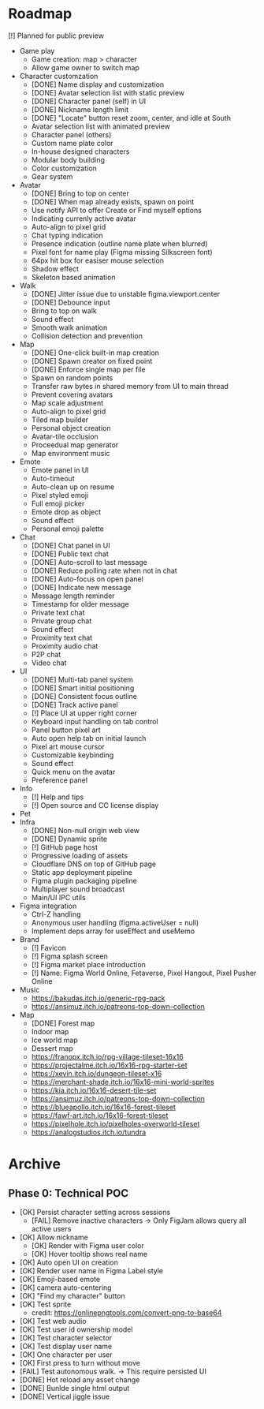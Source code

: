 # Roadmap

[!] Planned for public preview

- Game play
  - Game creation: map > character
  - Allow game owner to switch map
- Character customzation
  - [DONE] Name display and customization
  - [DONE] Avatar selection list with static preview
  - [DONE] Character panel (self) in UI
  - [DONE] Nickname length limit
  - [DONE] "Locate" button reset zoom, center, and idle at South
  - Avatar selection list with animated preview
  - Character panel (others)
  - Custom name plate color
  - In-house designed characters
  - Modular body building
  - Color customization
  - Gear system
- Avatar
  - [DONE] Bring to top on center
  - [DONE] When map already exists, spawn on point
  - Use notify API to offer Create or Find myself options
  - Indicating currenly active avatar
  - Auto-align to pixel grid
  - Chat typing indication
  - Presence indication (outline name plate when blurred)
  - Pixel font for name play (Figma missing Silkscreen font)
  - 64px hit box for easiser mouse selection
  - Shadow effect
  - Skeleton based animation
- Walk
  - [DONE] Jitter issue due to unstable figma.viewport.center
  - [DONE] Debounce input
  - Bring to top on walk
  - Sound effect
  - Smooth walk animation
  - Collision detection and prevention
- Map
  - [DONE] One-click built-in map creation
  - [DONE] Spawn creator on fixed point
  - [DONE] Enforce single map per file
  - Spawn on random points
  - Transfer raw bytes in shared memory from UI to main thread
  - Prevent covering avatars
  - Map scale adjustment
  - Auto-align to pixel grid
  - Tiled map builder
  - Personal object creation
  - Avatar-tile occlusion
  - Proceedual map generator
  - Map environment music
- Emote
  - Emote panel in UI
  - Auto-timeout
  - Auto-clean up on resume
  - Pixel styled emoji
  - Full emoji picker
  - Emote drop as object
  - Sound effect
  - Personal emoji palette
- Chat
  - [DONE] Chat panel in UI
  - [DONE] Public text chat
  - [DONE] Auto-scroll to last message
  - [DONE] Reduce polling rate when not in chat
  - [DONE] Auto-focus on open panel
  - [DONE] Indicate new message
  - Message length reminder
  - Timestamp for older message
  - Private text chat
  - Private group chat
  - Sound effect
  - Proximity text chat
  - Proximity audio chat
  - P2P chat
  - Video chat
- UI
  - [DONE] Multi-tab panel system
  - [DONE] Smart initial positioning
  - [DONE] Consistent focus outline
  - [DONE] Track active panel
  - [!] Place UI at upper right corner
  - Keyboard input handling on tab control
  - Panel button pixel art
  - Auto open help tab on initial launch
  - Pixel art mouse cursor
  - Customizable keybinding
  - Sound effect
  - Quick menu on the avatar
  - Preference panel
- Info
  - [!] Help and tips
  - [!] Open source and CC license display
- Pet
- Infra
  - [DONE] Non-null origin web view
  - [DONE] Dynamic sprite
  - [!] GitHub page host
  - Progressive loading of assets
  - Cloudflare DNS on top of GitHub page
  - Static app deployment pipeline
  - Figma plugin packaging pipeline
  - Multiplayer sound broadcast
  - Main/UI IPC utils
- Figma integration
  - Ctrl-Z handling
  - Anonymous user handling (figma.activeUser = null)
  - Implement deps array for useEffect and useMemo
- Brand
  - [!] Favicon
  - [!] Figma splash screen
  - [!] Figma market place introduction
  - [!] Name: Figma World Online, Fetaverse, Pixel Hangout, Pixel Pusher Online
- Music
  - https://bakudas.itch.io/generic-rpg-pack
  - https://ansimuz.itch.io/patreons-top-down-collection
- Map
  - [DONE] Forest map
  - Indoor map
  - Ice world map
  - Dessert map
  - https://franopx.itch.io/rpg-village-tileset-16x16
  - https://projectalme.itch.io/16x16-rpg-starter-set
  - https://xevin.itch.io/dungeon-tileset-x16
  - https://merchant-shade.itch.io/16x16-mini-world-sprites
  - https://kia.itch.io/16x16-desert-tile-set
  - https://ansimuz.itch.io/patreons-top-down-collection
  - https://blueapollo.itch.io/16x16-forest-tileset
  - https://fawf-art.itch.io/16x16-forest-tileset
  - https://pixelhole.itch.io/pixelholes-overworld-tileset
  - https://analogstudios.itch.io/tundra

# Archive

## Phase 0: Technical POC

- [OK] Persist character setting across sessions
  - [FAIL] Remove inactive characters -> Only FigJam allows query all active users
- [OK] Allow nickname
  - [OK] Render with Figma user color
  - [OK] Hover tooltip shows real name
- [OK] Auto open UI on creation
- [OK] Render user name in Figma Label style
- [OK] Emoji-based emote
- [OK] camera auto-centering
- [OK] "Find my character" button
- [OK] Test sprite
  - credit: https://onlinepngtools.com/convert-png-to-base64
- [OK] Test web audio
- [OK] Test user id ownership model
- [OK] Test character selector
- [OK] Test display user name
- [OK] One character per user
- [OK] First press to turn without move
- [FAIL] Test autonomous walk. -> This require persisted UI
- [DONE] Hot reload any asset change
- [DONE] Bunlde single html output
- [DONE] Vertical jiggle issue
